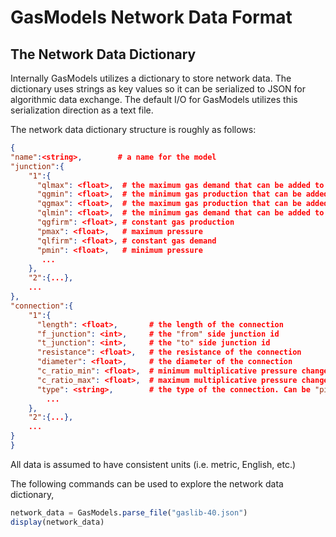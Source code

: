 # GasModels Network Data Format

## The Network Data Dictionary

Internally GasModels utilizes a dictionary to store network data. The dictionary uses strings as key values so it can be serialized to JSON for algorithmic data exchange. The default I/O for GasModels utilizes this serialization direction as a text file.

The network data dictionary structure is roughly as follows:

```json
{
"name":<string>,        # a name for the model
"junction":{
    "1":{
      "qlmax": <float>,  # the maximum gas demand that can be added to qlfirm
      "qgmin": <float>,  # the minimum gas production that can be added to qgfirm
      "qgmax": <float>,  # the maximum gas production that can be added to qgfirm
      "qlmin": <float>,  # the minimum gas demand that can be added to qlfirm
      "qgfirm": <float>, # constant gas production
      "pmax": <float>,   # maximum pressure
      "qlfirm": <float>, # constant gas demand
      "pmin": <float>,   # minimum pressure
       ...
    },
    "2":{...},
    ...
},
"connection":{
    "1":{
      "length": <float>,       # the length of the connection
      "f_junction": <int>,     # the "from" side junction id
      "t_junction": <int>,     # the "to" side junction id
      "resistance": <float>,   # the resistance of the connection
      "diameter": <float>,     # the diameter of the connection
      "c_ratio_min": <float>,  # minimum multiplicative pressure change (compression or decompressions)
      "c_ratio_max": <float>,  # maximum multiplicative pressure change (compression or decompressions)      
      "type": <string>,        # the type of the connection. Can be "pipe", "compressor", "short_pipe", "control_valve", "valve"
        ...
    },
    "2":{...},
    ...
}
}
```

All data is assumed to have consistent units (i.e. metric, English, etc.)

The following commands can be used to explore the network data dictionary,

```julia
network_data = GasModels.parse_file("gaslib-40.json")
display(network_data)
```




